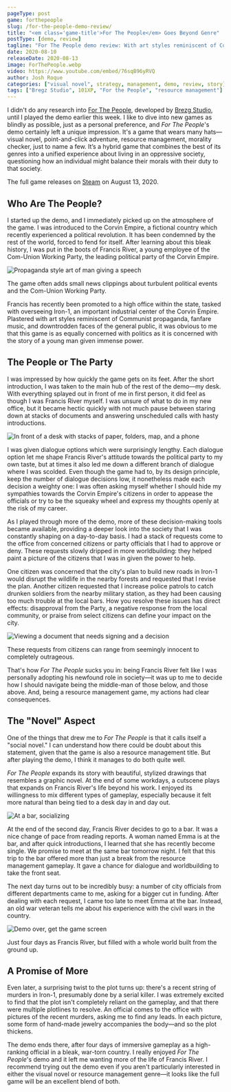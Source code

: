 ```yaml
---
pageType: post
game: forthepeople
slug: /for-the-people-demo-review/
title: "<em class='game-title'>For The People</em> Goes Beyond Genre"
postType: [demo, review]
tagline: "For The People demo review: With art styles reminiscent of Communist propaganda, fanfare music, and downtrodden faces of the general public, this game is as concerned with politics as it is with the story of a young man given immense power."
date: 2020-08-10
releaseDate: 2020-08-13
image: ForThePeople.webp
video: https://www.youtube.com/embed/76sqB96yRVQ
author: Josh Roque
categories: ["visual novel", strategy, management, demo, review, story]
tags: ["Bregz Studio", 101XP, "For the People", "resource management"]
---
```


I didn't do any research into [For The People](https://store.101xp.com/forthepeople/en/), developed by [Brezg Studio](https://twitter.com/forthepeoplegme), until I played the demo earlier this week. I like to dive into new games as blindly as possible, just as a personal preference, and _For The People_'s demo certainly left a unique impression. It's a game that wears many hats—visual novel, point-and-click adventure, resource management, morality checker, just to name a few. It’s a hybrid game that combines the best of its genres into a unified experience about living in an oppressive society, questioning how an individual might balance their morals with their duty to that society.

The full game releases on [Steam](https://store.steampowered.com/app/1146600/For_the_People/) on August 13, 2020.

## Who Are The People?

I started up the demo, and I immediately picked up on the atmosphere of the game. I was introduced to the Corvin Empire, a fictional country which recently experienced a political revolution. It has been condemned by the rest of the world, forced to fend for itself. After learning about this bleak history, I was put in the boots of Francis River, a young employee of the Com-Union Working Party, the leading political party of the Corvin Empire.

![Propaganda style art of man giving a speech][image0]

<figcaption>The game often adds small news clippings about turbulent political events and the Com-Union Working Party.</figcaption>

Francis has recently been promoted to a high office within the state, tasked with overseeing Iron-1, an important industrial center of the Corvin Empire. Plastered with art styles reminiscent of Communist propaganda, fanfare music, and downtrodden faces of the general public, it was obvious to me that this game is as equally concerned with politics as it is concerned with the story of a young man given immense power.

## The People or The Party

I was impressed by how quickly the game gets on its feet. After the short introduction, I was taken to the main hub of the rest of the demo—my desk. With everything splayed out in front of me in first person, it did feel as though I was Francis River myself. I was unsure of what to do in my new office, but it became hectic quickly with not much pause between staring down at stacks of documents and answering unscheduled calls with hasty introductions.

![In front of a desk with stacks of paper, folders, map, and a phone][image1]

I was given dialogue options which were surprisingly lengthy. Each dialogue option let me shape Francis River's attitude towards the political party to my own taste, but at times it also led me down a different branch of dialogue where I was scolded. Even though the game had to, by its design principle, keep the number of dialogue decisions low, it nonetheless made each decision a weighty one: I was often asking myself whether I should hide my sympathies towards the Corvin Empire's citizens in order to appease the officials or try to be the squeaky wheel and express my thoughts openly at the risk of my career.

As I played through more of the demo, more of these decision-making tools became available, providing a deeper look into the society that I was constantly shaping on a day-to-day basis. I had a stack of requests come to the office from concerned citizens or party officials that I had to approve or deny. These requests slowly dripped in more worldbuilding: they helped paint a picture of the citizens that I was in given the power to help.

One citizen was concerned that the city's plan to build new roads in Iron-1 would disrupt the wildlife in the nearby forests and requested that I revise the plan. Another citizen requested that I increase police patrols to catch drunken soldiers from the nearby military station, as they had been causing too much trouble at the local bars. How you resolve these issues has direct effects: disapproval from the Party, a negative response from the local community, or praise from select citizens can define your impact on the city.

![Viewing a document that needs signing and a decision][image2]

<figcaption>These requests from citizens can range from seemingly innocent to completely outrageous.</figcaption>

That's how _For The People_ sucks you in: being Francis River felt like I was personally adopting his newfound role in society—it was up to me to decide how I should navigate being the middle-man of those below, and those above. And, being a resource management game, my actions had clear consequences.

## The "Novel" Aspect

One of the things that drew me to _For The People_ is that it calls itself a "social novel." I can understand how there could be doubt about this statement, given that the game is also a resource management title. But after playing the demo, I think it manages to do both quite well.

_For The People_ expands its story with beautiful, stylized drawings that resembles a graphic novel. At the end of some workdays, a cutscene plays that expands on Francis River's life beyond his work. I enjoyed its willingness to mix different types of gameplay, especially because it felt more natural than being tied to a desk day in and day out.

![At a bar, socializing][image3]

At the end of the second day, Francis River decides to go to a bar. It was a nice change of pace from reading reports. A woman named Emma is at the bar, and after quick introductions, I learned that she has recently become single. We promise to meet at the same bar tomorrow night. I felt that this trip to the bar offered more than just a break from the resource management gameplay. It gave a chance for dialogue and worldbuilding to take the front seat.

The next day turns out to be incredibly busy: a number of city officials from different departments came to me, asking for a bigger cut in funding. After dealing with each request, I came too late to meet Emma at the bar. Instead, an old war veteran tells me about his experience with the civil wars in the country.

![Demo over, get the game screen][image4]

<figcaption>Just four days as Francis River, but filled with a whole world built from the ground up.</figcaption>

## A Promise of More

Even later, a surprising twist to the plot turns up: there's a recent string of murders in Iron-1, presumably done by a serial killer. I was extremely excited to find that the plot isn't completely reliant on the gameplay, and that there were multiple plotlines to resolve. An official comes to the office with pictures of the recent murders, asking me to find any leads. In each picture, some form of hand-made jewelry accompanies the body—and so the plot thickens.

The demo ends there, after four days of immersive gameplay as a high-ranking official in a bleak, war-torn country. I really enjoyed _For The People_'s demo and it left me wanting more of the life of Francis River. I recommend trying out the demo even if you aren't particularly interested in either the visual novel or resource management genre—it looks like the full game will be an excellent blend of both.

[image0]: ../../../images/post/forthepeople/ForThePeople0.webp
[image1]: ../../../images/post/forthepeople/ForThePeople1.webp
[image2]: ../../../images/post/forthepeople/ForThePeople2.webp
[image3]: ../../../images/post/forthepeople/ForThePeople3.webp
[image4]: ../../../images/post/forthepeople/ForThePeople4.webp
